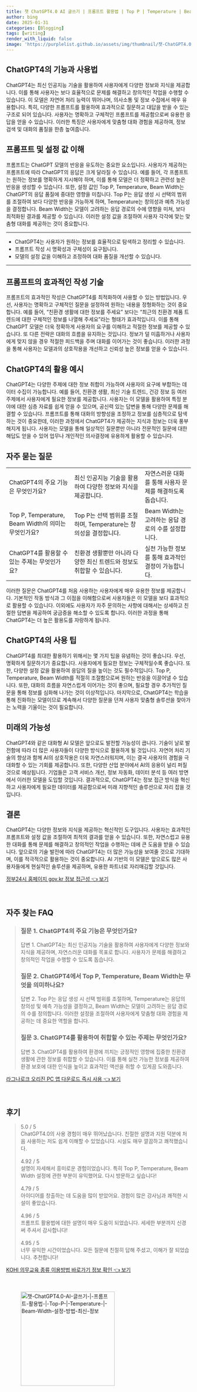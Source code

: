 ```yaml
---
title: 챗 ChatGPT4.0 AI 글쓰기 | 프롬프트 활용법 | Top P | Temperature | Beam Width 설정 방법 최신 정보
author: bing
date: 2025-01-31
categories: [Blogging]
tags: [writing]
render_with_liquid: false
image: 'https://purplelist.github.io/assets/img/thumbnail/챗-ChatGPT4.0-AI-글쓰기-|-프롬프트-활용법-|-Top-P-|-Temperature-|-Beam-Width-설정-방법-최신-정보.webp'
---
```



<h2 id='ChatGPT4의 기능과 사용법'>ChatGPT4의 기능과 사용법</h2>

<p>ChatGPT4는 최신 인공지능 기술을 활용하여 사용자에게 다양한 정보와 지식을 제공합니다. 이를 통해 사용자는 보다 효율적으로 문제를 해결하고 창의적인 작업을 수행할 수 있습니다. 이 모델은 자연어 처리 능력이 뛰어나며, 의사소통 및 정보 수집에서 매우 유용합니다. 특히, 다양한 프롬프트를 활용하여 효과적으로 질문하고 대답을 받을 수 있는 구조로 되어 있습니다. 사용자는 명확하고 구체적인 프롬프트를 제공함으로써 유용한 응답을 얻을 수 있습니다. 이러한 특징은 사용자에게 맞춤형 대화 경험을 제공하여, 정보 검색 및 대화의 품질을 한층 높여줍니다.</p>

<h2 id='프롬프트 및 설정 값 이해'>프롬프트 및 설정 값 이해</h2>

<p>프롬프트는 ChatGPT 모델의 반응을 유도하는 중요한 요소입니다. 사용자가 제공하는 프롬프트에 따라 ChatGPT의 응답은 크게 달라질 수 있습니다. 예를 들어, 각 프롬프트는 원하는 정보를 명확하게 지시해야 하며, 이를 통해 모델은 더 정확하고 관련성 높은 반응을 생성할 수 있습니다. 또한, 설정 값인 Top P, Temperature, Beam Width는 ChatGPT의 응답 품질에 중대한 영향을 미칩니다. Top P는 응답 생성 시 선택의 범위를 조절하여 보다 다양한 반응을 가능하게 하며, Temperature는 창의성과 예측 가능성을 결정합니다. Beam Width는 모델이 고려하는 응답 경로의 수에 영향을 미쳐, 보다 최적화된 결과를 제공할 수 있습니다. 이러한 설정 값을 조절하여 사용자 각각에 맞는 맞춤형 대화를 제공하는 것이 중요합니다.</p>

<hr />

<ul>
    <li>ChatGPT4는 사용자가 원하는 정보를 효율적으로 탐색하고 정리할 수 있습니다.</li>
    <li>프롬프트 작성 시 명확성과 구체성이 요구됩니다.</li>
    <li>모델의 설정 값을 이해하고 조정하여 대화 품질을 개선할 수 있습니다.</li>
</ul>

<hr />

<h2 id='프롬프트의 효과적인 작성 기술'>프롬프트의 효과적인 작성 기술</h2>

<p>프롬프트의 효과적인 작성은 ChatGPT4를 최적화하여 사용할 수 있는 방법입니다. 우선, 사용자는 명확하고 구체적인 질문을 설정하여 원하는 내용을 정형화하는 것이 중요합니다. 예를 들어, “친환경 생활에 대한 정보를 주세요” 보다는 “최근의 친환경 제품 트렌드에 대한 구체적인 정보를 나열해 주세요”라는 형태가 효과적입니다. 이를 통해 ChatGPT 모델은 더욱 정확하게 사용자의 요구를 이해하고 적절한 정보를 제공할 수 있습니다. 또 다른 전략은 대화의 흐름을 유지하는 것입니다. 정보가 덜 미흡하거나 사용자에게 맞지 않을 경우 적절한 피드백을 주며 대화를 이어가는 것이 좋습니다. 이러한 과정을 통해 사용자는 모델과의 상호작용을 개선하고 신뢰성 높은 정보를 얻을 수 있습니다.</p>

<h2 id='ChatGPT4의 활용 예시'>ChatGPT4의 활용 예시</h2>

<p>ChatGPT4는 다양한 주제에 대한 정보 취합이 가능하여 사용자의 요구에 부합하는 데이터 수집이 가능합니다. 예를 들어, 친환경 생활, 최신 기술 트렌드, 건강 정보 등 여러 주제에서 사용자에게 필요한 정보를 제공합니다. 사용자는 이 모델을 활용하여 특정 분야에 대한 심층 자료를 쉽게 얻을 수 있으며, 공신력 있는 답변을 통해 다양한 문제를 해결할 수 있습니다. 프롬프트를 통해 대화의 방향성을 조정하고 정보를 심층적으로 탐색하는 것이 중요한데, 이러한 과정에서 ChatGPT4가 제공하는 지식과 정보는 더욱 풍부해지게 됩니다. 사용자는 모델을 통해 일상적인 질문뿐만 아니라 전문적인 질문에 대한 해답도 얻을 수 있어 업무나 개인적인 의사결정에 유용하게 활용할 수 있습니다.</p>

<h2 id='자주 묻는 질문'>자주 묻는 질문</h2>

<table>
    <tr>
        <td>ChatGPT4의 주요 기능은 무엇인가요?</td>
        <td>최신 인공지능 기술을 활용하여 다양한 정보와 지식을 제공합니다.</td>
        <td>자연스러운 대화를 통해 사용자 문제를 해결하도록 돕습니다.</td>
    </tr>
    <tr>
        <td>Top P, Temperature, Beam Width의 의미는 무엇인가요?</td>
        <td>Top P는 선택 범위를 조절하며, Temperature는 창의성을 결정합니다.</td>
        <td>Beam Width는 고려하는 응답 경로의 수를 설정합니다.</td>
    </tr>
    <tr>
        <td>ChatGPT4를 활용할 수 있는 주제는 무엇인가요?</td>
        <td>친환경 생활뿐만 아니라 다양한 최신 트렌드와 정보도 취합할 수 있습니다.</td>
        <td>실천 가능한 정보를 통해 효과적인 결정이 가능합니다.</td>
    </tr>
</table>

<p>이러한 질문은 ChatGPT4를 처음 사용하는 사용자에게 매우 유용한 정보를 제공합니다. 기본적인 작동 방식과 그 이점을 이해함으로써 사용자들은 이 모델을 보다 효과적으로 활용할 수 있습니다. 이외에도 사용자가 자주 문의하는 사항에 대해서는 상세하고 친절한 답변을 제공하여 궁금증을 해소할 수 있도록 합니다. 이러한 과정을 통해 ChatGPT4는 더 높은 활용도를 자랑하게 됩니다.</p>

<h2 id='ChatGPT4의 사용 팁'>ChatGPT4의 사용 팁</h2>

<p>ChatGPT4를 최대한 활용하기 위해서는 몇 가지 팁을 유념하는 것이 좋습니다. 우선, 명확하게 질문하기가 중요합니다. 사용자에게 필요한 정보는 구체적일수록 좋습니다. 또한, 다양한 설정 값을 활용하여 응답의 질을 높이는 것도 필수적입니다. Top P, Temperature, Beam Width를 적절히 조절함으로써 원하는 반응을 이끌어낼 수 있습니다. 또한, 대화의 흐름을 자연스럽게 이어가는 것이 좋으며, 필요할 경우 추가적인 질문을 통해 정보를 심화해 나가는 것이 이상적입니다. 마지막으로, ChatGPT4는 학습을 통해 진화하는 모델이므로 계속해서 다양한 질문을 던져 사용자 맞춤형 솔루션을 찾아가는 노력을 기울이는 것이 필요합니다.</p>

<h2 id='미래의 가능성'>미래의 가능성</h2>

<p>ChatGPT4와 같은 대화형 AI 모델은 앞으로도 발전할 가능성이 큽니다. 기술이 날로 발전함에 따라 더 많은 사용자들이 다양한 방식으로 활용하게 될 것입니다. 자연어 처리 기술의 향상과 함께 AI의 상호작용은 더욱 자연스러워지며, 이는 결국 사용자의 경험을 극대화할 수 있는 기회를 제공합니다. 또한, 다양한 산업 분야에서 AI의 응용이 널리 퍼질 것으로 예상됩니다. 기업들은 고객 서비스 개선, 정보 자동화, 데이터 분석 등 여러 방면에서 이러한 모델을 도입할 것입니다. 결과적으로, ChatGPT4는 정보 접근 방식을 혁신하고 사용자에게 필요한 데이터를 제공함으로써 미래 지향적인 솔루션으로 자리 잡을 것입니다.</p>

<h2 id='결론'>결론</h2>

<p>ChatGPT4는 다양한 정보와 지식을 제공하는 혁신적인 도구입니다. 사용자는 효과적인 프롬프트와 설정 값을 조절하여 최적의 결과를 얻을 수 있습니다. 또한, 자연스럽고 유용한 대화를 통해 문제를 해결하고 창의적인 작업을 수행하는 데에 큰 도움을 받을 수 있습니다. 앞으로의 기술 발전에 따라 ChatGPT4는 더 많은 가능성을 보여줄 것으로 기대하며, 이를 적극적으로 활용하는 것이 중요합니다. AI 기반의 이 모델은 앞으로도 많은 사용자들에게 현실적인 솔루션을 제공하며, 유용한 파트너로 자리매김할 것입니다.</p>


<p><a class="click-button" title="정부24시 홈페이지 gov.kr 정보 접근성" href="https://purplelist.github.io/posts/%EC%A0%95%EB%B6%8024%EC%8B%9C-%ED%99%88%ED%8E%98%EC%9D%B4%EC%A7%80-gov.kr-%EC%A0%95%EB%B3%B4-%EC%A0%91%EA%B7%BC%EC%84%B1/" rel="dofollow">정부24시 홈페이지 gov.kr 정보 접근성 👈 보기</a></p><br>
<h2 id='자주_찾는_FAQ'>자주 찾는 FAQ</h2>
<div itemscope="" itemtype="https://schema.org/FAQPage"> 
<blockquote> 
<div itemscope="" itemprop="mainEntity" itemtype="https://schema.org/Question"> 
<h3 itemprop="name">질문 1. ChatGPT4의 주요 기능은 무엇인가요?</h3> 
<div itemscope="" itemprop="acceptedAnswer" itemtype="https://schema.org/Answer"> 
<span itemprop="text"> 
<p>답변 1. ChatGPT4는 최신 인공지능 기술을 활용하여 사용자에게 다양한 정보와 지식을 제공하며, 자연스러운 대화를 목표로 합니다. 사용자가 문제를 해결하고 창의적인 작업을 수행할 수 있도록 돕습니다.</p> 
</span> 
</div> 
</div> 
<div itemscope="" itemprop="mainEntity" itemtype="https://schema.org/Question"> 
<h3 itemprop="name">질문 2. ChatGPT4에서 Top P, Temperature, Beam Width는 무엇을 의미하나요?</h3> 
<div itemscope="" itemprop="acceptedAnswer" itemtype="https://schema.org/Answer"> 
<span itemprop="text"> 
<p>답변 2. Top P는 응답 생성 시 선택 범위를 조절하며, Temperature는 응답의 창의성 및 예측 가능성을 결정하고, Beam Width는 모델이 고려하는 응답 경로의 수를 정의합니다. 이러한 설정을 조절하여 사용자에게 맞춤형 대화 경험을 제공하는 데 중요한 역할을 합니다.</p> 
</span> 
</div> 
</div> 
<div itemscope="" itemprop="mainEntity" itemtype="https://schema.org/Question"> 
<h3 itemprop="name">질문 3. ChatGPT4를 활용하여 취합할 수 있는 주제는 무엇인가요?</h3> 
<div itemscope="" itemprop="acceptedAnswer" itemtype="https://schema.org/Answer"> 
<span itemprop="text"> 
<p>답변 3. ChatGPT4를 활용하여 환경에 끼치는 긍정적인 영향에 집중한 친환경 생활에 관한 정보를 취합할 수 있습니다. 이를 통해 실천 가능한 정보를 제공하여 환경 보호에 대한 인식을 높이고 효과적인 액션을 취할 수 있게끔 도와줍니다.</p> 
</span> 
</div> 
</div> 
</blockquote> 
</div>
<p><a class="click-button" title="라그나로크 오리진 PC 앱 다운로드 즉시 사용" href="https://purplelist.github.io/posts/%EB%9D%BC%EA%B7%B8%EB%82%98%EB%A1%9C%ED%81%AC-%EC%98%A4%EB%A6%AC%EC%A7%84-PC-%EC%95%B1-%EB%8B%A4%EC%9A%B4%EB%A1%9C%EB%93%9C-%EC%A6%89%EC%8B%9C-%EC%82%AC%EC%9A%A9/" rel="dofollow">라그나로크 오리진 PC 앱 다운로드 즉시 사용 👈 보기</a></p><br>
<h2 id='후기'>후기</h2>
<div itemscope itemtype="https://schema.org/Product">
  <blockquote>
  <div itemprop="review" itemscope itemtype="https://schema.org/Review">
      <div itemprop="reviewRating" itemscope itemtype="https://schema.org/Rating"> <span itemprop="ratingValue">5.0</span> / <span itemprop="bestRating">5</span> </div>
      <span itemprop="reviewBody">ChatGPT4.0의 사용 경험이 매우 뛰어났습니다. 친절한 설명과 지원 덕분에 처음 사용하는 저도 쉽게 이해할 수 있었습니다. 시설도 매우 깔끔하고 쾌적했습니다.</span>
  </div>
  <br>
  <div itemprop="review" itemscope itemtype="https://schema.org/Review">
      <div itemprop="reviewRating" itemscope itemtype="https://schema.org/Rating"> <span itemprop="ratingValue">4.92</span> / <span itemprop="bestRating">5</span> </div>
      <span itemprop="reviewBody">설명이 자세해서 흥미로운 경험이었습니다. 특히 Top P, Temperature, Beam Width 설정에 관한 부분이 유익했어요. 다시 방문하고 싶습니다!</span>
  </div>
  <br>
  <div itemprop="review" itemscope itemtype="https://schema.org/Review">
      <div itemprop="reviewRating" itemscope itemtype="https://schema.org/Rating"> <span itemprop="ratingValue">4.79</span> / <span itemprop="bestRating">5</span> </div>
      <span itemprop="reviewBody">아이디어를 창출하는 데 도움을 많이 받았어요. 경험이 많은 강사님과 쾌적한 시설이 좋았습니다.</span>
  </div>
  <br>
  <div itemprop="review" itemscope itemtype="https://schema.org/Review">
      <div itemprop="reviewRating" itemscope itemtype="https://schema.org/Rating"> <span itemprop="ratingValue">4.96</span> / <span itemprop="bestRating">5</span> </div>
      <span itemprop="reviewBody">프롬프트 활용법에 대한 설명이 매우 도움이 되었습니다. 세세한 부분까지 신경 써 주셔서 감사합니다!</span>
  </div>
  <br>
  <div itemprop="review" itemscope itemtype="https://schema.org/Review">
      <div itemprop="reviewRating" itemscope itemtype="https://schema.org/Rating"> <span itemprop="ratingValue">4.95</span> / <span itemprop="bestRating">5</span> </div>
      <span itemprop="reviewBody">너무 유익한 시간이었습니다. 모든 질문에 친절히 답해 주셨고, 이해가 잘 되었습니다. 추천합니다!</span>
  </div>
  </blockquote>
</div>
<p><a class="click-button" title="KOHI 의무교육 종류 이용방법 바로가기 정보 확인" href="https://purplelist.github.io/posts/KOHI-%EC%9D%98%EB%AC%B4%EA%B5%90%EC%9C%A1-%EC%A2%85%EB%A5%98-%EC%9D%B4%EC%9A%A9%EB%B0%A9%EB%B2%95-%EB%B0%94%EB%A1%9C%EA%B0%80%EA%B8%B0-%EC%A0%95%EB%B3%B4-%ED%99%95%EC%9D%B8/" rel="dofollow">KOHI 의무교육 종류 이용방법 바로가기 정보 확인 👈 보기</a></p><br>
<figure class="image"><img src="https://purplelist.github.io/assets/img/thumbnail/챗-ChatGPT4.0-AI-글쓰기-|-프롬프트-활용법-|-Top-P-|-Temperature-|-Beam-Width-설정-방법-최신-정보.webp" alt="챗-ChatGPT4.0-AI-글쓰기-|-프롬프트-활용법-|-Top-P-|-Temperature-|-Beam-Width-설정-방법-최신-정보" width="256" height="256"></figure>